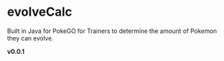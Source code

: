 # evolveCalc
Built in Java for PokeGO for Trainers to determine the amount of Pokemon they can evolve.

<b> v0.0.1 </b>

